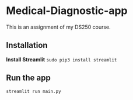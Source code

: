 # Medical-Diagnostic-app
This is an assignment of my DS250 course.

## Installation

**Install Streamlit**
`sudo pip3 install streamlit`

## Run the app
`streamlit run main.py`
